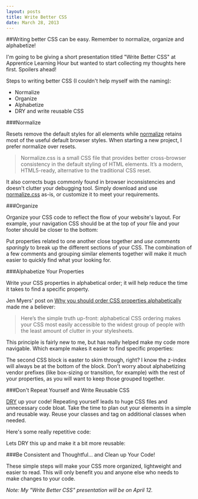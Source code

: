 ```yaml
---
layout: posts
title: Write Better CSS
date: March 28, 2013
---
```

##Writing better CSS can be easy. Remember to normalize, organize and alphabetize!

I'm going to be giving a short presentation titled "Write Better CSS" at Apprentice Learning Hour but wanted to start collecting my thoughts here first. Spoilers ahead!

Steps to writing better CSS (I couldn't help myself with the naming):

* Normalize
* Organize
* Alphabetize
* DRY and write reusable CSS

###Normalize

Resets remove the default styles for all elements while <a href="http://necolas.github.com/normalize.css/" target="_blank">normalize</a> retains most of the useful default browser styles. When starting a new project, I prefer normalize over resets.

>Normalize.css is a small CSS file that provides better cross-browser consistency in the default styling of HTML elements. It’s a modern, HTML5-ready, alternative to the traditional CSS reset.

It also corrects bugs commonly found in browser inconsistencies and doesn't clutter your debugging tool. Simply download and use <a href="http://necolas.github.com/normalize.css/" target="_blank">normalize.css</a> as-is, or customize it to meet your requirements.

###Organize

Organize your CSS code to reflect the flow of your website's layout. For example, your navigation CSS should be at the top of your file and your footer should be closer to the bottom:

<script src="https://gist.github.com/aekaplan/4f1cad35c6c791542c10.js"></script>

Put properties related to one another close together and *use comments sparingly* to break up the different sections of your CSS. The combination of a few comments and grouping similar elements together will make it much easier to quickly find what your looking for.

###Alphabetize Your Properties

Write your CSS properties in alphabetical order; it will help reduce the time it takes to find a specific property.

Jen Myers' post on <a href="http://jenmyers.tumblr.com/post/45339751868/why-you-should-order-css-properties-alphabetically" target="_blank">Why you should order CSS properties alphabetically</a> made me a believer:

>Here’s the simple truth up-front: alphabetical CSS ordering makes your CSS most easily accessible to the widest group of people with the least amount of clutter in your stylesheets.</p>

This principle is fairly new to me, but has really helped make my code more navigable. Which example makes it easier to find specific properties:

<script src="https://gist.github.com/aekaplan/8f0f05409107f339cafb.js"></script>

The second CSS block is easter to skim through, right? I know the z-index will always be at the bottom of the block. Don't worry about alphabetizing vendor prefixes (like box-sizing or transition, for example) with the rest of your properties, as you will want to keep those grouped together.

###Don't Repeat Yourself and Write Reusable CSS

<a href="http://en.wikipedia.org/wiki/Don't_repeat_yourself" target="_blank">DRY</a> up your code! Repeating yourself leads to huge CSS files and unnecessary code bloat. Take the time to plan out your elements in a simple and reusable way. Reuse your classes and tag on additional classes when needed.

Here's some really repetitive code:

<script src="https://gist.github.com/aekaplan/4cf7c42030c0885770d8.js"></script>
<script src="https://gist.github.com/aekaplan/1cd17e1728522e397c33.js"></script>

Lets DRY this up and make it a bit more reusable:

<script src="https://gist.github.com/aekaplan/1de0549cc4ee559823d9.js"></script>
<script src="https://gist.github.com/aekaplan/c068be2d748c8c9f03c1.js"></script>

###Be Consistent and Thoughtful... and Clean up Your Code!

These simple steps will make your CSS more organized, lightweight and easier to read. This will only benefit you and anyone else who needs to make changes to your code.

*Note: My "Write Better CSS" presentation will be on April 12.*

